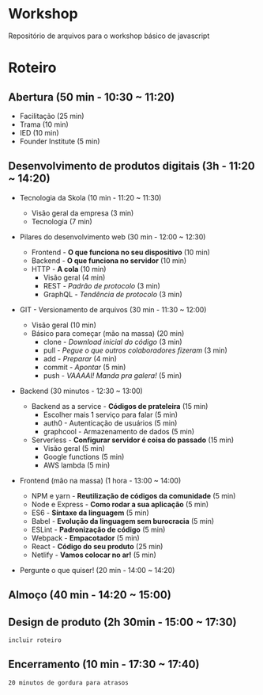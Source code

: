# Workshop
Repositório de arquivos para o workshop básico de javascript

# Roteiro
## Abertura (50 min - 10:30 ~ 11:20)
- Facilitação (25 min)
- Trama (10 min)
- IED (10 min)
- Founder Institute (5 min)

## Desenvolvimento de produtos digitais (3h - 11:20 ~ 14:20)
- Tecnologia da Skola (10 min - 11:20 ~ 11:30)
    - Visão geral da empresa (3 min)
    - Tecnologia (7 min)

- Pilares do desenvolvimento web (30 min - 12:00 ~ 12:30)
    - Frontend - **O que funciona no seu dispositivo** (10 min)
    - Backend - **O que funciona no servidor** (10 min)
    - HTTP - **A cola** (10 min)
        - Visão geral (4 min)
        - REST - *Padrão de protocolo* (3 min)
        - GraphQL - *Tendência de protocolo* (3 min)
 
 - GIT - Versionamento de arquivos (30 min - 11:30 ~ 12:00)
    - Visão geral (10 min)
    - Básico para começar (mão na massa) (20 min)
        - clone - *Download inicial do código* (3 min)
        - pull - *Pegue o que outros colaboradores fizeram* (3 min)
        - add - *Preparar* (4 min)
        - commit - *Apontar* (5 min)
        - push - *VAAAAI! Manda pra galera!* (5 min)

- Backend (30 minutos - 12:30 ~ 13:00)
    - Backend as a service - **Códigos de prateleira** (15 min)
        - Escolher mais 1 serviço para falar (5 min)
        - auth0 - Autenticação de usuários (5 min)
        - graphcool - Armazenamento de dados (5 min)
    - Serverless - **Configurar servidor é coisa do passado** (15 min)
        - Visão geral (5 min)
        - Google functions (5 min)
        - AWS lambda (5 min)

- Frontend (mão na massa) (1 hora - 13:00 ~ 14:00)
    - NPM e yarn - **Reutilização de códigos da comunidade** (5 min)
    - Node e Express - **Como rodar a sua aplicação** (5 min)
    - ES6 - **Síntaxe da linguagem** (5 min)
    - Babel - **Evolução da linguagem sem burocracia** (5 min)
    - ESLint - **Padronização de código** (5 min)
    - Webpack - **Empacotador** (5 min)
    - React - **Código do seu produto** (25 min)
    - Netlify - **Vamos colocar no ar!** (5 min)
  
- Pergunte o que quiser! (20 min - 14:00 ~ 14:20)

## Almoço (40 min - 14:20 ~ 15:00)

## Design de produto (2h 30min - 15:00 ~ 17:30)
```incluir roteiro```

## Encerramento (10 min - 17:30 ~ 17:40)

```20 minutos de gordura para atrasos```
